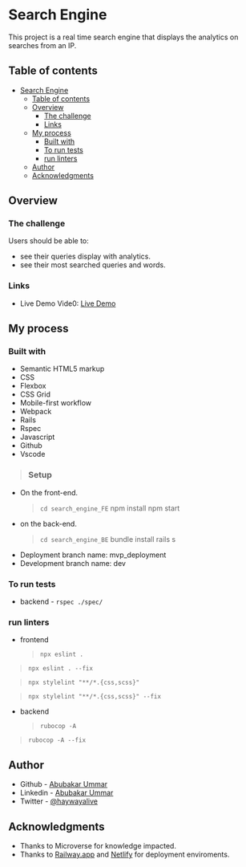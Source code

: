 # Search Engine

This project is a real time search engine that displays the analytics on searches from an IP.

## Table of contents

- [Search Engine](#search-engine)
  - [Table of contents](#table-of-contents)
  - [Overview](#overview)
    - [The challenge](#the-challenge)
    - [Links](#links)
  - [My process](#my-process)
    - [Built with](#built-with)
    - [To run tests](#to-run-tests)
    - [run linters](#run-linters)
  - [Author](#author)
  - [Acknowledgments](#acknowledgments)

## Overview

### The challenge

Users should be able to:

- see their queries display with analytics.
- see their most searched queries and words.

### Links

- Live Demo Vide0: [Live Demo](https://youtu.be/2Yu0tU-4PYo)

## My process

### Built with

- Semantic HTML5 markup
- CSS
- Flexbox
- CSS Grid
- Mobile-first workflow
- Webpack
- Rails
- Rspec
- Javascript
- Github
- Vscode

>### Setup

- On the front-end.
  > `cd search_engine_FE`
  > npm install
  > npm start
- on the back-end.
  > `cd search_engine_BE`
  > bundle install
  > rails s
- Deployment branch name: mvp_deployment
- Development branch name: dev

### To run tests

- backend - `rspec ./spec/`

### run linters
<!-- For eslint errors -->
- frontend 
  > `npx eslint .`
  
<!-- To correct eslint errors -->
  >`npx eslint . --fix`
  
<!-- For styelint -->
  >`npx stylelint "**/*.{css,scss}"`
  
<!-- To correct stylelint errors -->
  >`npx stylelint "**/*.{css,scss}" --fix`

- backend
  > `rubocop -A`

<!-- To correct stylelint errors -->
  > `rubocop -A --fix`

## Author

- Github - [Abubakar Ummar](https://github.com/Haywayaheadshot)
- Linkedin - [Abubakar Ummar](https://www.linkedin.com/in/abubakar-ummar/)
- Twitter - [@haywayalive](https://twitter.com/haywayalive)

## Acknowledgments

- Thanks to Microverse for knowledge impacted.
- Thanks to [Railway.app](http://railway.app/) and [Netlify](https://www.netlify.com/) for deployment enviroments.
